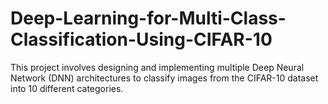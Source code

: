 # Deep-Learning-for-Multi-Class-Classification-Using-CIFAR-10
This project involves designing and implementing multiple Deep Neural Network (DNN) architectures to classify images from the CIFAR-10 dataset into 10 different categories.
